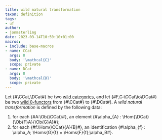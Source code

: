 ```yaml
---
title: wild natural transformation
taxon: definition
tags:
- uf
author:
- jonmsterling
date: 2023-03-14T10:50:10+01:00
macros:
- include: base-macros
- name: CCat
  args: 0
  body: '\mathcal{C}'
  scope: private
- name: DCat
  args: 0
  body: '\mathcal{D}'
  scope: private
---
```


Let {#\CCat,\DCat#} be two [wild categories](jms-0037), and let {#F,G:\CCat\to\DCat#} be two
[wild 0-functors](jms-0038) from {#\CCat#} to {#\DCat#}. A *wild natural transformation* is defined by the following data:

1. for each {#A:\Ob{\CCat}#}, an element {#\alpha_{A} : \Hom{\DCat}{\Ob{F}A}{\Ob{G}A}#};
2. for each {#f:\Hom{\CCat}{A}{B}#}, an identification {#\alpha_{f} : \alpha_A; \Homs{G}{f} = \Homs{F}{f};\alpha_B#}.
